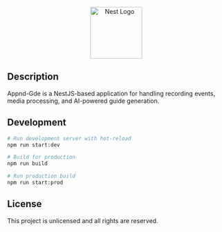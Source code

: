 <p align="center">
  <a href="http://nestjs.com/" target="blank"><img src="https://nestjs.com/img/logo-small.svg" width="120" alt="Nest Logo" /></a>
</p>

## Description

Appnd-Gde is a NestJS-based application for handling recording events, media processing, and AI-powered guide generation.

## Development

```bash
# Run development server with hot-reload
npm run start:dev

# Build for production
npm run build

# Run production build
npm run start:prod
```

## License

This project is unlicensed and all rights are reserved.

